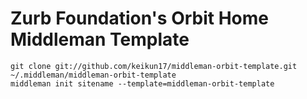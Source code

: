 # Zurb Foundation's Orbit Home Middleman Template

    git clone git://github.com/keikun17/middleman-orbit-template.git ~/.middleman/middleman-orbit-template
    middleman init sitename --template=middleman-orbit-template
